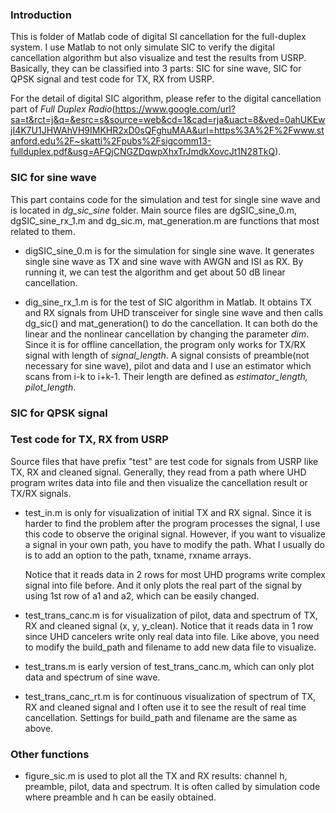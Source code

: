### Introduction
This is folder of Matlab code of digital SI cancellation for the full-duplex system. I use Matlab to not only simulate SIC to verify the digital cancellation algorithm but also visualize and test the results from USRP. Basically, they can be classified into 3 parts: SIC for sine wave, SIC for QPSK signal and test code for TX, RX from USRP. 

For the detail of digital SIC algorithm, please refer to the digital cancellation part of *Full Duplex Radio*(https://www.google.com/url?sa=t&rct=j&q=&esrc=s&source=web&cd=1&cad=rja&uact=8&ved=0ahUKEwjI4K7U1JHWAhVH9IMKHR2xD0sQFghuMAA&url=https%3A%2F%2Fwww.stanford.edu%2F~skatti%2Fpubs%2Fsigcomm13-fullduplex.pdf&usg=AFQjCNGZDqwpXhxTrJmdkXovcJt1N28TkQ).

### SIC for sine wave
This part contains code for the simulation and test for single sine wave and is located in *dg_sic_sine* folder. Main source files are dgSIC_sine_0.m, dgSIC_sine_rx\_1.m and dg\_sic.m, mat\_generation.m are functions that most related to them.

* digSIC_sine_0.m is for the simulation for single sine wave. It generates single sine wave as TX and sine wave with AWGN and ISI as RX. By running it, we can test the algorithm and get about 50 dB linear cancellation.

* dig_sine_rx\_1.m is for the test of SIC algorithm in Matlab. It obtains TX and RX signals from UHD transceiver for single sine wave and then calls dg\_sic() and mat\_generation() to do the cancellation. It can both do the linear and the nonlinear cancellation by changing the parameter *dim*. Since it is for offline cancellation, the program only works for TX/RX signal with length of *signal_length*. A signal consists of preamble(not necessary for sine wave), pilot and data and I use an estimator which scans from i-k to i+k-1. Their length are defined as *estimator_length, pilot_length*.   

### SIC for QPSK signal


### Test code for TX, RX from USRP
Source files that have prefix "test" are test code for signals from USRP like TX, RX and cleaned signal. Generally, they read from a path where UHD program writes data into file and then visualize the cancellation result or TX/RX signals. 

* test\_in.m is only for visualization of initial TX and RX signal. Since it is harder to find the problem after the program processes the signal, I use this code to observe the original signal. However, if you want to visualize a signal in your own path, you have to modify the path. What I usually do is to add an option to the path, txname, rxname arrays. 

  Notice that it reads data in 2 rows for most UHD programs write complex signal into file before. And it only plots the real part of the signal by using 1st row of a1 and a2, which can be easily changed.

* test_trans_canc.m is for visualization of pilot, data and spectrum of TX, RX and cleaned signal (x, y, y\_clean). Notice that it reads data in 1 row since UHD cancelers write only real data into file. Like above, you need to modify the build\_path and filename to add new data file to visualize.

* test\_trans.m is early version of test_trans_canc.m, which can only plot data and spectrum of sine wave.

* test_trans_canc\_rt.m is for continuous visualization of spectrum of TX, RX and cleaned signal and I often use it to see the result of real time cancellation. Settings for build\_path and filename are the same as above.

### Other functions
* figure\_sic.m is used to plot all the TX and RX results: channel h, preamble, pilot, data and spectrum. It is often called by simulation code where preamble and h can be easily obtained.


